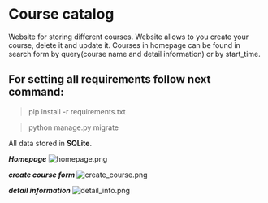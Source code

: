 # Course catalog

Website for storing different courses. Website allows to you create your course, delete it and update it.
Courses in homepage can be found in search form by query(course name and detail information) or by start_time.

## For setting all requirements follow next command:
> pip install -r requirements.txt

> python manage.py migrate

All data stored in **SQLite**.

**_Homepage_**
![homepage.png](media/homepage.png)

**_create course form_**
![create_course.png](media/create_course.png)

**_detail information_**
![detail_info.png](media/detail_info.png)